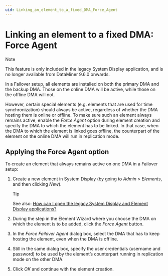 ```yaml
---
uid: Linking_an_element_to_a_fixed_DMA_Force_Agent
---
```


# Linking an element to a fixed DMA: Force Agent

> [!NOTE]
> This feature is only included in the legacy System Display application, and is no longer available from DataMiner 9.6.0 onwards.

In a Failover setup, all elements are installed on both the primary DMA and the backup DMA. Those on the online DMA will be active, while those on the offline DMA will not.

However, certain special elements (e.g. elements that are used for time synchronization) should always be active, regardless of whether the DMA hosting them is online or offline. To make sure such an element always remains active, enable the *Force Agent* option during element creation and specify the DMA to which the element has to be linked. In that case, when the DMA to which the element is linked goes offline, the counterpart of the element on the online DMA will run in replication mode.

## Applying the Force Agent option

To create an element that always remains active on one DMA in a Failover setup:

1. Create a new element in System Display (by going to *Admin* > *Elements*, and then clicking *New*).

   > [!TIP]
   > See also: [How can I open the legacy System Display and Element Display applications?](xref:DataMiner_client_applications#how-can-i-open-the-legacy-system-display-and-element-display-applications)

1. During the step in the Element Wizard where you choose the DMA on which the element is to be added, click the *Force Agent* button.

1. In the *Force Failover Agent* dialog box, select the DMA that has to keep hosting the element, even when the DMA is offline.

1. Still in the same dialog box, specify the user credentials (username and password) to be used by the element’s counterpart running in replication mode on the other DMA.

1. Click *OK* and continue with the element creation.
